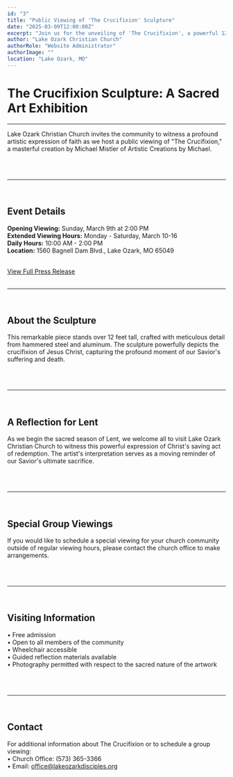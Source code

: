 ```yaml
---
id: "3"
title: "Public Viewing of 'The Crucifixion' Sculpture"
date: "2025-03-09T12:00:00Z"
excerpt: "Join us for the unveiling of 'The Crucifixion', a powerful 12-foot sculpture by artist Michael Mistler, marking the beginning of Lent."
author: "Lake Ozark Christian Church"
authorRole: "Website Administrator"
authorImage: ""
location: "Lake Ozark, MO"
---
```


# The Crucifixion Sculpture: A Sacred Art Exhibition

---

Lake Ozark Christian Church invites the community to witness a profound artistic expression of faith as we host a public viewing of "The Crucifixion," a masterful creation by Michael Mistler of Artistic Creations by Michael.

<br>
<br>

---
<br>

## Event Details

**Opening Viewing:** Sunday, March 9th at 2:00 PM
<br>
**Extended Viewing Hours:** Monday - Saturday, March 10-16
<br>
**Daily Hours:** 10:00 AM - 2:00 PM
<br>
**Location:** 1560 Bagnell Dam Blvd., Lake Ozark, MO 65049

<br>
<a href="https://cdn.lakeozarkdisciples.org/Press/2025/crucifixion_event_2025.pdf">View Full Press Release</a>
<br>

<br>

---
<br>

## About the Sculpture

This remarkable piece stands over 12 feet tall, crafted with meticulous detail from hammered steel and aluminum. The sculpture powerfully depicts the crucifixion of Jesus Christ, capturing the profound moment of our Savior's suffering and death.

<br>
<br>

---
<br>

## A Reflection for Lent

As we begin the sacred season of Lent, we welcome all to visit Lake Ozark Christian Church to witness this powerful expression of Christ's saving act of redemption. The artist's interpretation serves as a moving reminder of our Savior's ultimate sacrifice.

<br>
<br>

---
<br>

## Special Group Viewings

If you would like to schedule a special viewing for your church community outside of regular viewing hours, please contact the church office to make arrangements.

<br>
<br>

---
<br>

## Visiting Information

• Free admission
<br>
• Open to all members of the community
<br>
• Wheelchair accessible
<br>
• Guided reflection materials available
<br>
• Photography permitted with respect to the sacred nature of the artwork

<br>
<br>

---
<br>

## Contact

For additional information about The Crucifixion or to schedule a group viewing:
<br>
• Church Office: (573) 365-3366
<br>
• Email: office@lakeozarkdisciples.org
